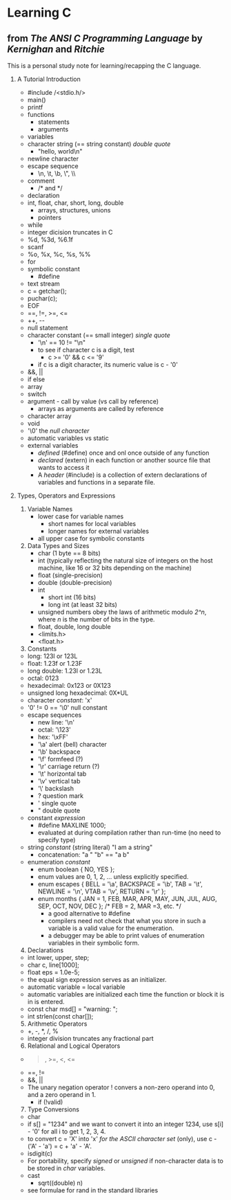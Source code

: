 # Learning C
## from _The ANSI C Programming Language_ by _Kernighan_ and _Ritchie_

This is a personal study note for learning/recapping the C language.

1. A Tutorial Introduction
    * #include /<stdio.h/>
    * main()
    * printf
    * functions
        * statements
        * arguments
    * variables
    * character string (== string constant) _double quote_
        * "hello, world\n"
    * newline character
    * escape sequence
        * \n, \t, \b, \\", \\\\
    * comment
        * /\* and \*/
    * declaration
    * int, float, char, short, long, double
        * arrays, structures, unions
        * pointers
    * while
    * integer dicision truncates in C
    * %d, %3d, %6.1f
    * scanf
    * %o, %x, %c, %s, %%
    * for
    * symbolic constant
        * #define
    * text stream
    * c = getchar();
    * puchar(c);
    * EOF
    * ==, !=, >=, <=
    * ++, --
    * null statement
    * character constant (== small integer)  _single quote_
        * '\n' == 10 != "\n"
        * to see if character c is a digit, test
            * c >= '0' && c <= '9'
        * if c is a digit character, its numeric value is c - '0'
    * &&, ||
    * if else
    * array
    * switch
    * argument - call by value (vs call by reference)
        * arrays as arguments are called by reference
    * character array
    * void
    * '\0' the _null character_
    * automatic variables vs static
    * external variables
        * _defined_ (#define) once and onl once outside of any function
        * _declared_ (extern) in each function or another source file that wants to access it
        * A _header_ (#include) is a collection of extern declarations of variables and functions in a separate file.

2. Types, Operators and Expressions
    1. Variable Names
        * lower case for variable names
            * short names for local variables
            * longer names for external variables
        * all upper case for symbolic constants
    2. Data Types and Sizes
        * char (1 byte == 8 bits)
        * int (typically reflecting the natural size of integers on the host machine, like 16 or 32 bits depending on the machine)
        * float (single-precision)
        * double (double-precision)
        * int
            * short int (16 bits)
            * long int (at least 32 bits)
        * unsigned numbers obey the laws of arithmetic modulo _2^n_, where _n_ is the number of bits in the type.
        * float, double, long double
        * \<limits.h\>
        * \<float.h\>
    3. Constants
	* long: 123l or 123L
	* float: 1.23f or 1.23F
	* long double: 1.23l or 1.23L
	* octal: 0123
	* hexadecimal: 0x123 or 0X123
	* unsigned long hexadecimal: 0X\*UL
	* character _constant_: 'x'
	* '0' != 0 == '\0' null constant
	* escape sequences
		* new line: '\n'
		* octal: '\123'
		* hex: '\xFF'
		* '\a' alert (bell) character
		* '\b' backspace
		* '\f' formfeed (?)
		* '\r' carriage return (?)
		* '\t' horizontal tab
		* '\v' vertical tab
		* '\\' backslash
		* \? question mark
		* \' single quote
		* \" double quote
	* constant _expression_
		* #define MAXLINE 1000;
		* evaluated at during compilation rather than run-time (no need to specify type)
	* string _constant_ (string literal) "I am a string"
		* concatenation: "a " "b" == "a b"
	* enumeration _constant_
		* enum boolean { NO, YES };
		* enum values are 0, 1, 2, ... unless explicitly specified.
		* enum escapes { BELL = '\a', BACKSPACE = '\b', TAB = '\t', NEWLINE = '\n', VTAB = '\v', RETURN = '\r' };
		* enum months { JAN = 1, FEB, MAR, APR, MAY, JUN, JUL, AUG, SEP, OCT, NOV, DEC }; /* FEB = 2, MAR =3, etc. \*/
			* a good alternative to #define
			* compilers need not check that what you store in such a variable is a valid value for the enumeration.
			* a debugger may be able to print values of enumeration variables in their symbolic form.
    4. Declarations
	* int lower, upper, step;
	* char c, line[1000];
	* float eps = 1.0e-5;
    * the equal sign expression serves as an initializer.
    * automatic variable = local variable
    * automatic variables are initialized each time the function or block it is in is entered.
    * const char msd[] = "warning: ";
    * int strlen(const char[]);
    5. Arithmetic Operators
    * +, -, \*, /, %
    * integer division truncates any fractional part
    6. Relational and Logical Operators
    * >, >=, <, <=
    * ==, !=
    * &&, ||
    * The unary negation operator ! convers a non-zero operand into 0, and a zero operand in 1.
        * if (!valid)
    7. Type Conversions
    * char
    * if s[] = "1234" and we want to convert it into an integer 1234, use s[i] - '0' for all i to get 1, 2, 3, 4.
    * to convert c = 'X' into 'x' _for the ASCII character set_ (only), use c - ('A' - 'a') = c + 'a' - 'A'.
    * isdigit(c)
    * For portability, specify _signed_ or _unsigned_ if non-character data is to be stored in _char_ variables.
    * cast
        * sqrt((double) n)
    * see formulae for rand in the standard libraries
